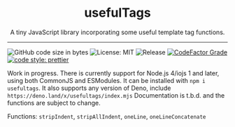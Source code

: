 <h1 align="center">usefulTags</h1>
<p align="center">A tiny JavaScript library incorporating some useful template tag functions.</p>

---
![GitHub code size in bytes](https://img.shields.io/github/languages/code-size/thethunderguys/usefulTags) ![License: MIT](https://img.shields.io/github/license/thethunderguys/usefulTags?color=orange) ![Release](https://img.shields.io/github/v/release/thethunderguys/usefulTags?sort=semver&color=brightgreen) [![CodeFactor Grade](https://img.shields.io/codefactor/grade/github/thethunderguys/usefulTags/trunk?label=codefactor&logo=codefactor)](https://www.codefactor.io/repository/github/thethunderguys/usefultags) [![code style: prettier](https://img.shields.io/badge/code%20style-prettier-ff69b4?logo=prettier&logoColor=informational)](https://github.com/prettier/prettier)

Work in progress. There is currently support for Node.js 4/iojs 1 and later, using both CommonJS and ESModules. It can be installed with `npm i usefultags`. It also supports any version of Deno, include `https://deno.land/x/usefultags/index.mjs` Documentation is t.b.d. and the functions are subject to change.

Functions: `stripIndent`, `stripAllIndent`, `oneLine`, `oneLineConcatenate`
